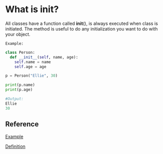 # What is __init__?

All classes have a function called __init__(), is always executed when  class is initiated. The method is useful to do any initialization you want to do with your object.

`Example:`

```python
class Person:
  def __init__(self, name, age):
    self.name = name
    self.age = age

p = Person("Ellie", 30)

print(p.name)
print(p.age) 

#Output:
Ellie
30
```

## Reference

[Example](https://www.w3schools.com/python/gloss_python_class_init.asp)

[Definition](https://www.geeksforgeeks.org/__init__-in-python/)
